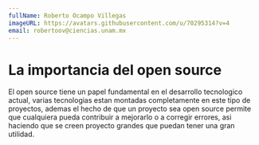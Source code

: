 ```yaml
---
fullName: Roberto Ocampo Villegas
imageURL: https://avatars.githubusercontent.com/u/70295314?v=4
email: robertoov@ciencias.unam.mx
---
```


# La importancia del open source

El open source tiene un papel fundamental en el desarrollo tecnologico actual, varias tecnologias estan montadas
completamente en este tipo de proyectos, ademas el hecho de que un proyecto sea open source permite que cualquiera
pueda contribuir a mejorarlo o a corregir errores, asi haciendo que se creen proyecto grandes que puedan tener 
una gran utilidad.